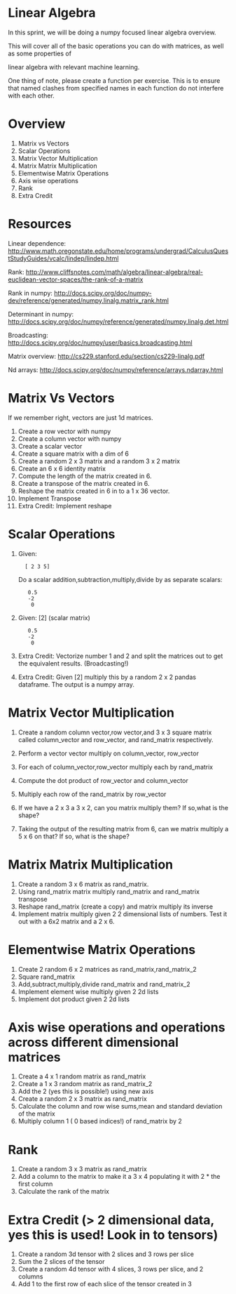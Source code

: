 Linear Algebra
===================================

In this sprint, we will be doing a numpy focused linear algebra overview.

This will cover all of the basic operations you can do with matrices, as well as some properties of

linear algebra with relevant machine learning.


One thing of note, please create a function per exercise. This is to ensure that named clashes from specified names in each function do not interfere with each other.




Overview
==============================


1. Matrix vs Vectors
2. Scalar Operations
3. Matrix Vector Multiplication
4. Matrix Matrix Multiplication
5. Elementwise Matrix Operations
6. Axis wise operations
7. Rank
8. Extra Credit



Resources
====================

Linear dependence: http://www.math.oregonstate.edu/home/programs/undergrad/CalculusQuestStudyGuides/vcalc/lindep/lindep.html

Rank: http://www.cliffsnotes.com/math/algebra/linear-algebra/real-euclidean-vector-spaces/the-rank-of-a-matrix

Rank in numpy: http://docs.scipy.org/doc/numpy-dev/reference/generated/numpy.linalg.matrix_rank.html

Determinant in numpy: http://docs.scipy.org/doc/numpy/reference/generated/numpy.linalg.det.html


Broadcasting: http://docs.scipy.org/doc/numpy/user/basics.broadcasting.html

Matrix overview: http://cs229.stanford.edu/section/cs229-linalg.pdf

Nd arrays: http://docs.scipy.org/doc/numpy/reference/arrays.ndarray.html



Matrix Vs Vectors
=====================================



If we remember right, vectors are just 1d matrices.


1. Create a row vector with numpy
2. Create a column vector with numpy
3. Create a scalar vector
4. Create a square matrix with a dim of 6
5. Create a random 2 x 3 matrix and a random 3 x 2 matrix
6. Create an 6 x 6 identity matrix
7. Compute the length of the matrix created in 6.
8. Create a transpose of the matrix created in 6.
9. Reshape the matrix created in 6 in to a 1 x 36 vector.
10. Implement Transpose
11. Extra Credit: Implement reshape



Scalar Operations
==============================

1. Given: 
        
         [ 2 3 5]

   Do a scalar addition,subtraction,multiply,divide by as separate scalars:
   
          0.5
          -2
           0

2. Given: [2] (scalar matrix)

          0.5
          -2
           0


3. Extra Credit: Vectorize number 1 and 2 and split the matrices out to get the equivalent results. (Broadcasting!)



4. Extra Credit: Given [2] multiply this by a random 2 x 2 pandas dataframe. The output is a numpy array.


Matrix Vector Multiplication
============================================

1. Create a random column vector,row vector,and 3 x 3 square matrix called column_vector and row_vector, and rand_matrix respectively.

2. Perform a vector vector multiply on column_vector, row_vector

3. For each of column_vector,row_vector multiply each by rand_matrix
4. Compute the dot product of row_vector and column_vector
5. Multiply each row of the rand_matrix by row_vector
6. If we have a 2 x 3 a 3 x 2, can you matrix multiply them? If so,what is the shape?
7. Taking the output of the resulting matrix from 6, can we matrix multiply a 5 x 6 on that? If so, what is the shape?


Matrix Matrix Multiplication
======================================


1. Create a random 3 x 6 matrix as rand_matrix.
2. Using rand_matrix matrix multiply rand_matrix and rand_matrix transpose
3. Reshape rand_matrix (create a copy) and matrix multiply its inverse
4. Implement matrix multiply given 2 2 dimensional lists of numbers. Test it out with a 6x2 matrix and a 2 x 6. 

Elementwise Matrix Operations
========================================

1. Create 2 random 6 x 2 matrices as rand_matrix,rand_matrix_2
2. Square rand_matrix
3. Add,subtract,multiply,divide rand_matrix and rand_matrix_2
4. Implement element wise multiply given 2 2d lists
5. Implement dot product given 2 2d lists






Axis wise operations and operations across different dimensional matrices
================================

1. Create a 4 x 1 random matrix as rand_matrix
2. Create a 1 x 3 random matrix as rand_matrix_2
3. Add the 2 (yes this is possible!) using new axis
4. Create a random 2 x 3 matrix as rand_matrix
5. Calculate the column and row wise sums,mean and standard deviation of the matrix
6. Multiply column 1 ( 0 based indices!) of rand_matrix by 2




Rank
======================================
1. Create a random 3 x 3 matrix as rand_matrix
2. Add a column to the matrix to make it a 3 x 4 populating it with 2 * the first column
3. Calculate the rank of the matrix


Extra Credit (> 2 dimensional data, yes this is used! Look in to tensors) 
===========================

1. Create a random 3d tensor with 2 slices and 3 rows per slice
2. Sum the 2 slices of the tensor
3. Create a random 4d tensor with 4 slices, 3 rows per slice, and 2 columns
4. Add 1 to the first row of each slice of the tensor created in 3





